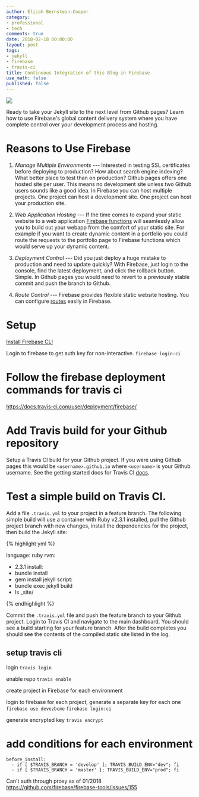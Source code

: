 ```yaml
---
author: Elijah Bernstein-Cooper
category:
- professional
- tech
comments: true
date: 2018-02-18 00:00:00
layout: post
tags:
- jekyll
- firebase
- travis-ci
title: Continuous Integration of this Blog in Firebase 
use_math: false
published: false
---
```


<img src="/media/2018/02/18/next-level.jpg">

Ready to take your Jekyll site to the next level from Github pages? Learn how
to use Firebase's global content delivery system where you have complete
control over your development process and hosting.

<!--more-->

# Reasons to Use Firebase

1. *Manage Multiple Environments* --- Interested in testing SSL certificates
   before deploying to production? How about search engine indexing? What
   better place to test than on production? Github pages offers one hosted
   site per user. This means no development site unless two Github users
   sounds like a good idea. In Firebase you can host multiple projects. One
   project can host a development site. One project can host your production
   site.

1. *Web Application Hosting* --- If the time comes to expand your static
   website to a web application [Firebase 
   functions](https://firebase.google.com/docs/functions/) will seamlessly
   allow you to build out your webapp from the comfort of your static site.
   For example if you want to create dynamic content in a portfolio you could
   route the requests to the portfolio page to Firebase functions which would
   serve up your dynamic content.

1. *Deployment Control* --- Did you just deploy a huge mistake to production
   and need to update quickly? With Firebase, just login to the console, find
   the latest deployment, and click the rollback button. Simple. In Github
   pages you would need to revert to a previously stable commit and push the
   branch to Github.

1. *Route Control* --- Firebase provides flexible static
   website hosting. You can configure
   [routes](https://firebase.google.com/docs/hosting/url-redirects-rewrites)
   easily in Firebase.

# Setup

[Install Firebase CLI](https://firebase.google.com/docs/cli/)

Login to firebase to get auth key for non-interactive.
`firebase login:ci`

# Follow the firebase deployment commands for travis ci
https://docs.travis-ci.com/user/deployment/firebase/

# Add Travis build for your Github repository

Setup a Travis CI build for your Github project. If you were using Github
pages this would be `<username>.github.io` where `<username>` is your Github
username. See the getting started docs for Travis CI 
[docs](https://docs.travis-ci.com/user/getting-started/).

# Test a simple build on Travis CI.

Add a file `.travis.yml` to your project in a feature branch. The following
simple build will use a container with Ruby v2.3.1 installed, pull the Github
project branch with new changes, install the dependencies for the project,
then build the Jekyll site:

{% highlight yml %}

language: ruby
rvm:
 - 2.3.1
install:
- bundle install
- gem install jekyll
script:
- bundle exec jekyll build
- ls _site/

{% endhighlight %}

Commit the `.travis.yml` file and push the feature branch to your Github
project. Login to Travis CI and navigate to the main dashboard. You should see
a build starting for your feature branch. After the build completes you should
see the contents of the compiled static site listed in the log.

## setup travis cli
login
`travis login`

enable repo
`travis enable`

create project in Firebase for each environment

login to firebase for each project, generate a separate key for each one
`firebase use devezbcme`
`firebase login:ci`

generate encrypted key
`travis encrypt`

# add conditions for each environment
```
before_install:
  - if [ $TRAVIS_BRANCH = 'develop' ]; TRAVIS_BUILD_ENV="dev"; fi
  - if [ $TRAVIS_BRANCH = 'master' ]; TRAVIS_BUILD_ENV="prod"; fi
```

Can't auth through proxy as of 01/2018
https://github.com/firebase/firebase-tools/issues/155


